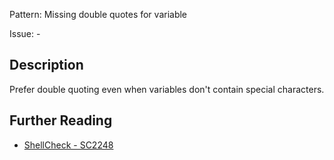Pattern: Missing double quotes for variable

Issue: -

## Description

Prefer double quoting even when variables don't contain special characters.

## Further Reading

* [ShellCheck - SC2248](https://github.com/koalaman/shellcheck/wiki/SC2248)
